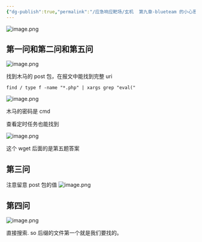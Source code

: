 ```yaml
---
{"dg-publish":true,"permalink":"/应急响应靶场/玄机  第九章-blueteam 的小心思3/","tags":["应急响应","靶场"]}
---
```



![image.png](https://s2.loli.net/2025/06/02/tzPlDy7UjIfnoks.png)

## 第一问和第二问和第五问
![image.png](https://s2.loli.net/2025/06/02/ahH3QM67PlrWNkc.png)

找到木马的 post 包，在报文中能找到完整 uri

```
find / type f -name "*.php" | xargs grep "eval("
```

![image.png](https://s2.loli.net/2025/06/02/o7ZmdfwxWvLksT5.png)

木马的密码是 cmd

查看定时任务也能找到

![image.png](https://s2.loli.net/2025/06/02/Vmr6nQ2EYS81pky.png)

这个 wget 后面的是第五题答案
## 第三问
注意留意 post 包的值
![image.png](https://s2.loli.net/2025/06/02/Jcgd7CktuyDZNiG.png)


## 第四问
![image.png](https://s2.loli.net/2025/06/02/eknFxNO81vwgfpo.png)

直接搜索. so 后缀的文件第一个就是我们要找的。
